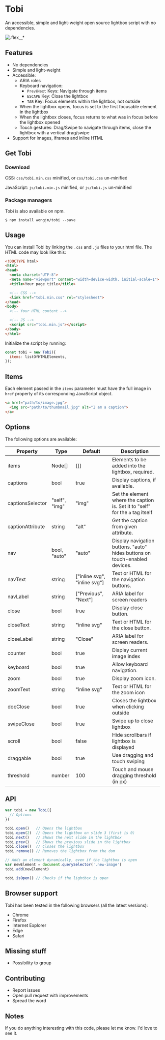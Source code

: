 # Tobi

An accessible, simple and light-weight open source lightbox script with no dependencies.

![.flex__*](https://rqrauhvmra.com/tobi/snapshot.png)

## Features

- No dependencies
- Simple and light-weight
- Accessible:
  - ARIA roles
  - Keyboard navigation:
    - `Prev`/`Next` Keys: Navigate through items
    - `ESCAPE` Key: Close the lightbox
    - `TAB` Key: Focus elements within the lightbox, not outside
  - When the lightbox opens, focus is set to the first focusable element in the lightbox
  - When the lightbox closes, focus returns to what was in focus before the lightbox opened
  - Touch gestures: Drag/Swipe to navigate through items, close the lightbox with a vertical drag/swipe
- Support for images, iframes and inline HTML

## Get Tobi

### Download

CSS: `css/tobi.min.css` minified, or `css/tobi.css` un-minified

JavaScript: `js/tobi.min.js` minified, or `js/tobi.js` un-minified

### Package managers

Tobi is also available on npm.

`$ npm install wongjn/tobi --save`

## Usage

You can install Tobi by linking the `.css` and `.js` files to your html file. The HTML code may look like this:

```html
<!DOCTYPE html>
<html>
<head>
  <meta charset="UTF-8">
  <meta name="viewport" content="width=device-width, initial-scale=1">
  <title>Your page title</title>

  <!-- CSS -->
  <link href="tobi.min.css" rel="stylesheet">
</head>
<body>
  <!-- Your HTML content -->

  <!-- JS -->
  <script src="tobi.min.js"></script>
</body>
</html>
```

Initialize the script by running:

```js
const tobi = new Tobi({
  items: listOfHTMLElements,
});
```

## Items

Each element passed in the `items` parameter must have the full image in `href`
property of its corresponding JavaScript object.

```html
<a href="path/to/image.jpg">
  <img src="path/to/thumbnail.jpg" alt="I am a caption">
</a>
```

## Options

The following options are available:

| Property | Type | Default | Description |
| --- | --- | --- | --- |
| items | Node[] | []] | Elements to be added into the lightbox, required. |
| captions | bool | true | Display captions, if available. |
| captionsSelector | "self", "img" | "img" | Set the element where the caption is. Set it to "self" for the `a` tag itself |
| captionAttribute | string | "alt" | Get the caption from given attribute. |
| nav | bool, "auto" | "auto" | Display navigation buttons. "auto" hides buttons on touch-enabled devices. |
| navText | string | ["inline svg", "inline svg"] | Text or HTML for the navigation buttons. |
| navLabel | string | ["Previous", "Next"] | ARIA label for screen readers |
| close | bool | true | Display close button. |
| closeText | string | "inline svg" | Text or HTML for the close button. |
| closeLabel | string | "Close" | ARIA label for screen readers. |
| counter | bool | true | Display current image index |
| keyboard | bool | true | Allow keyboard navigation. |
| zoom | bool | true | Display zoom icon. |
| zoomText | string | "inline svg" | Text or HTML for the zoom icon |
| docClose | bool | true | Closes the lightbox when clicking outside |
| swipeClose | bool | true | Swipe up to close lightbox |
| scroll | bool | false | Hide scrollbars if lightbox is displayed |
| draggable | bool | true | Use dragging and touch swiping |
| threshold | number | 100 | Touch and mouse dragging threshold (in px) |

## API

```javascript
var tobi = new Tobi({
  // Options
})

tobi.open()   // Opens the lightbox
tobi.open(2)  // Opens the lightbox on slide 3 (first is 0)
tobi.next()   // Shows the next slide in the lightbox
tobi.prev()   // Shows the previous slide in the lightbox
tobi.close()  // Closes the lightbox
tobi.remove() // Removes the lightbox from the dom

// Adds an element dynamically, even if the lightbox is open
var newElement = document.querySelector('.new-image')
tobi.add(newElement)

tobi.isOpen() // Checks if the lightbox is open
```

## Browser support

Tobi has been tested in the following browsers (all the latest versions):

- Chrome
- Firefox
- Internet Explorer
- Edge
- Safari

## Missing stuff

- Possibility to group

## Contributing

- Report issues
- Open pull request with improvements
- Spread the word

## Notes

If you do anything interesting with this code, please let me know. I'd love to see it.
